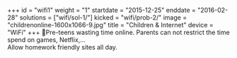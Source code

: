 +++
id = "wifi1"
weight = "1"
startdate = "2015-12-25"
enddate = "2016-02-28"
solutions = ["wifi/sol-1/"]
kicked = "wifi/prob-2/"
image = "childrenonline-1600x1066-9.jpg"
title = "Children & Internet"
device = "WiFi"
+++
Pre-teens wasting time online. Parents can not restrict the time spend on games, Netflix,...<br/>
Allow homework friendly sites all day.
